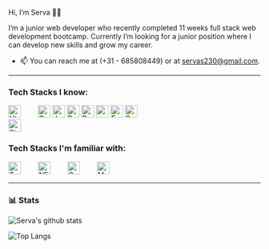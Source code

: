 Hi, I’m Serva 👋😄

I’m a junior web developer who recently completed 11 weeks full stack web development bootcamp. 
Currently I’m looking for a junior position where I can develop new skills and grow my career.
- 📫 You can reach me at (+31 - 685808449) or at servas230@gmail.com. 

---
<!---
AvresCode/AvresCode is a ✨ special ✨ repository because its `README.md` (this file) appears on your GitHub profile.
You can click the Preview link to take a look at your changes.
--->

### Tech Stacks I know:
[<img style="margin-right:30px" alt="Html" src="https://img.shields.io/badge/HTML-E34F26?logo=html5&logoColor=white&style=flat" height="25" />](https://html.com/)
[<img alt="Css" src="https://img.shields.io/badge/CSS-1572B6?logo=css3&logoColor=white&style=flat" height="25"/>](https://web.dev/learn/css/)
[<img alt="Javascript" src="https://img.shields.io/badge/Javascript-F7DF1E?logo=javascript&logoColor=white&style=flat" height="25" />](https://www.javascript.com/)
[<img alt="React" src="https://img.shields.io/badge/React-61DAFB?logo=react&logoColor=white&style=flat" height="25"/>](https://reactjs.org/)
[<img alt="Redux" src="https://img.shields.io/badge/Redux-764ABC?logo=redux&logoColor=white&style=flat" height="25"/>](https://redux.js.org/)
[<img alt="" src="https://img.shields.io/badge/Node.js-339933?logo=node.js&logoColor=white&style=flat" height="25"/>](https://nodejs.org/en/)
[<img alt="Express" src="https://img.shields.io/badge/Express-000000?logo=express&logoColor=white&style=flat" height="25"/>](https://expressjs.com/)
[<img alt="Sequelize" src="https://img.shields.io/badge/Sequelize-52B0E7?logo=sequelize&logoColor=white&style=flat" height="25"/>](https://sequelize.org/)
<br/>
[<img alt="Styledcomponents" src="https://img.shields.io/badge/StyledComponents-DB7093?logo=styledcomponents&logoColor=white&style=flat" height="25"/>](https://styled-components.com/)

### Tech Stacks I'm familiar with:
[<img style="margin-right:30px" alt="Typscript" src="https://img.shields.io/badge/TypeScript-007ACC?style=flat&logo=typescript&logoColor=white" height="25" />](https://www.typescriptlang.org/)
[<img style="margin-right:30px" alt="NEXT.js" src="https://img.shields.io/badge/NEXT.js-000000?style=flat&logo=next.js&logoColor=white" height="25" />](https://www.nextjs.org/)
[<img style="margin-right:30px" alt="GraphQL" src="https://img.shields.io/badge/GraphQL-DB7093?style=flat&logo=graphql&logoColor=white" height="25" />](https://www.graphql.org/)
[<img style="margin-right:30px" alt="MongoDB" src="https://img.shields.io/badge/MongoDB-4EA94B?style=flat&logo=mongodb&logoColor=white" height="25" />](https://www.mongodb.com/)

---

### 📊 Stats


![Serva's github stats](https://github-readme-stats.vercel.app/api?username=AvresCode&count_private=true&show_icons=true&theme=radical&hide=contribs)

![Top Langs](https://github-readme-stats.vercel.app/api/top-langs/?username=AvresCode&layout=compact&show_icons=true&theme=radical)



